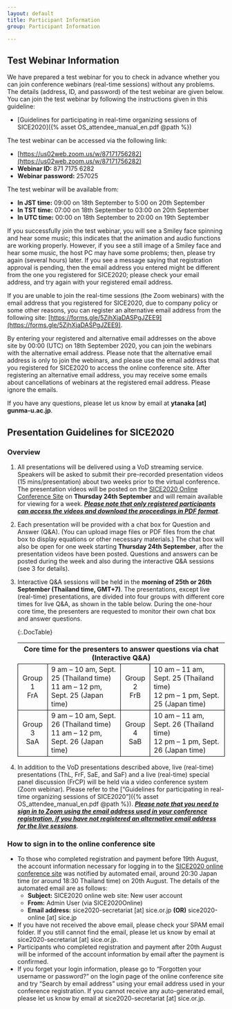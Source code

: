 ```yaml
---
layout: default
title: Participant Information 
group: Participant Information

---
```


<style>
    table.timetable td {
        border: 1px solid black;
    }
</style>

## Test Webinar Information

We have prepared a test webinar for you to check in advance whether you can join conference webinars (real-time sessions) without any problems. The details (address, ID, and password) of the test webinar are given below. You can join the test webinar by following the instructions given in this guideline:

- [Guidelines for participating in real-time organizing sessions of SICE2020]({% asset OS_attendee_manual_en.pdf @path %})

The test webinar can be accessed via the following link: 
- [https://us02web.zoom.us/w/87171756282](https://us02web.zoom.us/w/87171756282)
- **Webinar ID:** 871 7175 6282
- **Webinar password:** 257025

The test webinar will be available from:
- **In JST time:** 09:00 on 18th September to 5:00 on 20th September 
- **In TST time:** 07:00 on 18th September to 03:00 on 20th September
- **In UTC time:** 00:00 on 18th September to 20:00 on 19th September

If you successfully join the test webinar, you will see a Smiley face spinning and hear some music; this indicates that the animation and audio functions are working properly. However, if you see a still image of a Smiley face and hear some music, the host PC may have some problems; then, please try again (several hours) later. If you see a message saying that registration approval is pending, then the email address you entered might be different from the one you registered for SICE2020; please check your email address, and try again with your registered email address. 

If you are unable to join the real-time sessions (the Zoom webinars) with the email address that you registered for SICE2020, due to company policy or some other reasons, you can register an alternative email address from the following site: [https://forms.gle/5ZjhXjaDASPgJZEE9](https://forms.gle/5ZjhXjaDASPgJZEE9).

By entering your registered and alternative email addresses on the above site by 00:00 (UTC) on 18th September 2020, you can join the webinars with the alternative email address. Please note that the alternative email address is only to join the webinars, and please use the email address that you registered for SICE2020 to access the online conference site. After registering an alternative email address, you may receive some emails about cancellations of webinars at the registered email address. Please ignore the emails.

If you have any questions, please let us know by email at **ytanaka [at] gunma-u.ac.jp**.

## Presentation Guidelines for SICE2020

### Overview

1. All presentations will be delivered using a VoD streaming service. Speakers will be asked to submit their pre-recorded presentation videos (15 mins/presentation) about two weeks prior to the virtual conference. The presentation videos will be posted on the [SICE2020 Online Conference Site](https://sice2020-online.sice.jp) on **Thursday 24th September** and will remain available for viewing for a week. <b><i><ins>Please note that only registered participants can access the videos and download the proceedings in PDF format</ins></i></b>.
    
2. Each presentation will be provided with a chat box for Question and Answer (Q&A). (You can upload image files or PDF files from the chat box to display equations or other necessary materials.) The chat box will also be open for one week starting **Thursday 24th September**, after the presentation videos have been posted. Questions and answers can be posted during the week and also during the interactive Q&A sessions (see 3 for details).

3. Interactive Q&A sessions will be held in the **morning of 25th or 26th September (Thailand time, GMT+7)**. The presentations, except live (real-time) presentations, are divided into four groups with different core times for live Q&A, as shown in the table below. During the one-hour core time, the presenters are requested to monitor their own chat box and answer questions. 
    
    {:.DocTable}
    <table class="timetable" style="border-collapse: collapse;">
    <thead>
    <tr>
    <th colspan="4" style="text-align:center;vertical-align:middle;">Core time for the presenters to answer questions via chat (Interactive Q&A)</th>
    </tr>
    </thead>
    <tbody>
    <tr>
    <td style="text-align: center;">Group 1<br>FrA</td>
    <td>9 am – 10 am, Sept. 25 (Thailand time)<br>11 am – 12 pm, Sept. 25 (Japan time)</td>
    <td style="text-align: center;">Group 2<br>FrB</td>
    <td>10 am – 11 am, Sept. 25 (Thailand time)<br>12 pm – 1 pm, Sept. 25 (Japan time)</td>
    </tr>
    <tr>
    <td style="text-align: center;">Group 3<br>SaA</td>
    <td>9 am – 10 am, Sept. 26 (Thailand time)<br>11 am – 12 pm, Sept. 26 (Japan time)</td>
    <td style="text-align: center;">Group 4<br>SaB</td>
    <td>10 am – 11 am, Sept. 26 (Thailand time)<br>12 pm – 1 pm, Sept. 26 (Japan time)</td>
    </tr>
    </tbody>
    </table>
    
4. In addition to the VoD presentations described above, live (real-time) presentations (ThL, FrF, SaE, and SaF) and a live (real-time) special panel discussion (FrCP) will be held via a video conference system (Zoom webinar). Please refer to the [“Guidelines for participating in real-time organizing sessions of SICE2020”]({% asset OS_attendee_manual_en.pdf @path %}). <b><i><ins>Please note that you need to sign in to Zoom using the email address used in your conference registration, if you have not registered an alternative email address for the live sessions</ins></i></b>. 


### How to sign in to the online conference site

- To those who completed registration and payment before 19th August, the account information necessary for logging in to the [SICE2020 online conference site](https://sice2020-online.sice.jp) was notified by automated email, around 20:30 Japan time (or around 18:30 Thailand time) on 20th August. The details of the automated email are as follows: 
    - **Subject:** SICE2020 online web site: New user account 
    - **From:** Admin User (via SICE2020Online) 
    - **Email address:** sice2020-secretariat [at] sice.or.jp **(OR)** sice2020-online [at] sice.jp
- If you have not received the above email, please check your SPAM email folder. If you still cannot find the email, please let us know by email at sice2020-secretariat [at] sice.or.jp.
- Participants who completed registration and payment after 20th August will be informed of the account information by email after the payment is confirmed.
- If you forget your login information, please go to “Forgotten your username or password?” on the login page of the online conference site and try “Search by email address” using your email address used in your conference registration. If you cannot receive any auto-generated email, please let us know by email at sice2020-secretariat [at] sice.or.jp.